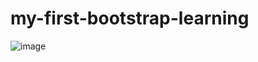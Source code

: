 # my-first-bootstrap-learning

![image](https://user-images.githubusercontent.com/94670586/222905628-75b7be77-35a5-4cb2-8e4e-c1a862c30f8a.png)
